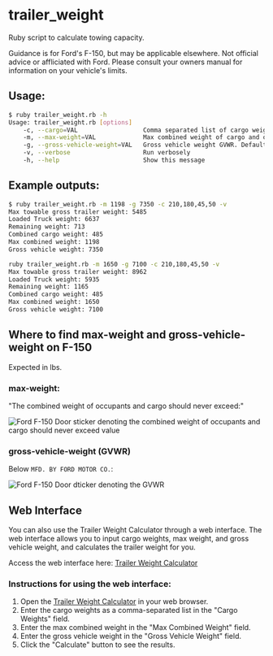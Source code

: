 # trailer_weight
Ruby script to calculate towing capacity.

Guidance is for Ford's F-150, but may be applicable elsewhere. Not official advice or affliciated with Ford. Please consult your owners manual for information on your vehicle's limits.

## Usage:

```bash
$ ruby trailer_weight.rb -h
Usage: trailer_weight.rb [options]
    -c, --cargo=VAL                  Comma separated list of cargo weights. Default = 210,180,40,125
    -m, --max-weight=VAL             Max combined weight of cargo and occupants. Default = 1500
    -g, --gross-vehicle-weight=VAL   Gross vehicle weight GVWR. Default = max-weight
    -v, --verbose                    Run verbosely
    -h, --help                       Show this message
```

## Example outputs:

```bash
$ ruby trailer_weight.rb -m 1198 -g 7350 -c 210,180,45,50 -v
Max towable gross trailer weight: 5485
Loaded Truck weight: 6637
Remaining weight: 713
Combined cargo weight: 485
Max combined weight: 1198
Gross vehicle weight: 7350
```

```bash
ruby trailer_weight.rb -m 1650 -g 7100 -c 210,180,45,50 -v
Max towable gross trailer weight: 8962
Loaded Truck weight: 5935
Remaining weight: 1165
Combined cargo weight: 485
Max combined weight: 1650
Gross vehicle weight: 7100
```

## Where to find max-weight and gross-vehicle-weight on F-150

Expected in lbs.

### max-weight:

"The combined weight of occupants and cargo should never exceed:"

![Ford F-150 Door sticker denoting the combined weight of occupants and cargo should never exceed value](https://user-images.githubusercontent.com/3662109/155672964-27079650-7d75-42ea-86d0-d3b0684bbed2.png)

### gross-vehicle-weight (GVWR)

Below `MFD. BY FORD MOTOR CO.`:

![Ford F-150 Door dticker denoting the GVWR](https://user-images.githubusercontent.com/3662109/155672961-141c8e35-f053-4d36-8da7-89de5522174c.png)

## Web Interface

You can also use the Trailer Weight Calculator through a web interface. The web interface allows you to input cargo weights, max weight, and gross vehicle weight, and calculates the trailer weight for you.

Access the web interface here: [Trailer Weight Calculator](https://your-github-username.github.io/trailer_weight/)

### Instructions for using the web interface:

1. Open the [Trailer Weight Calculator](https://your-github-username.github.io/trailer_weight/) in your web browser.
2. Enter the cargo weights as a comma-separated list in the "Cargo Weights" field.
3. Enter the max combined weight in the "Max Combined Weight" field.
4. Enter the gross vehicle weight in the "Gross Vehicle Weight" field.
5. Click the "Calculate" button to see the results.
